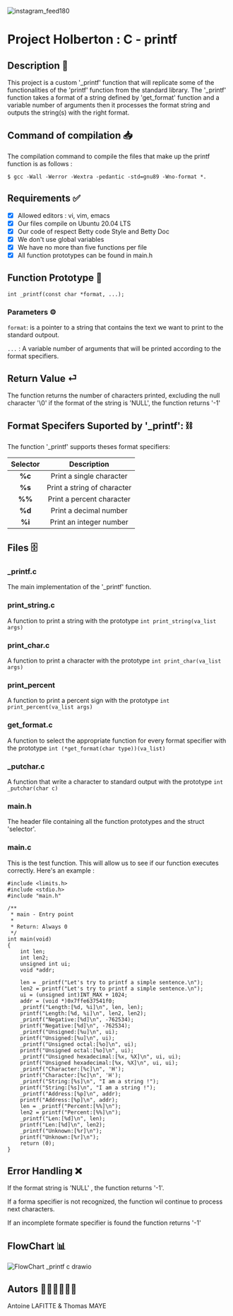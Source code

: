 ![instagram_feed180](https://github.com/user-attachments/assets/6ee6244d-5e42-4ec7-9122-8d086b28f423)
# Project Holberton : C - printf

## Description 📄

This project is a custom '_printf' function that will replicate some of the functionalities of the 'printf'
function from the standard library.
The '_printf' function takes a format of a string defined by 'get_format' function and a variable number of arguments
then it processes the format string and outputs the string(s) with the right format.

## Command of compilation 📥

The compilation command to compile the files that make up the printf function is as follows :

`$ gcc -Wall -Werror -Wextra -pedantic -std=gnu89 -Wno-format *.`

## Requirements ✅

- [x] Allowed editors : vi, vim, emacs
- [x] Our files compile on Ubuntu 20.04 LTS
- [x] Our code of respect Betty code Style and Betty Doc
- [x] We don't use global variables
- [x] We have no more than five functions per file
- [x] All function prototypes can be found in main.h

## Function Prototype 📁

`int _printf(const char *format, ...);`

### Parameters ⚙️

`format`: is a pointer to a string that contains the text we want to print to the standard outpout.

`...` : A variable number of arguments that will be printed according to the format specifiers.

## Return Value ⏎

The function returns the number of characters printed, excluding the null character '\0'
if the format of the string is 'NULL', the function returns '-1'

## Format Specifers Suported by '_printf': ⛓️

The function '_printf' supports theses format specifiers:

| Selector  |         Description           |
|:---------:|:-----------------------------:|
|  **%c**   |   Print a single character    |
|  **%s**   |  Print a string of character  |
|  **%%**   |  Print a percent character    |
|  **%d**   |    Print a decimal number     |
|  **%i**   |   Print an integer number     |

## Files 🗄️

### _printf.c
The main implementation of the '_printf' function.

### print_string.c
A function to print a string with the prototype `int print_string(va_list args)`

### print_char.c
A function to print a character with the prototype `int print_char(va_list args)`

### print_percent
A function to print a percent sign with the prototype `int print_percent(va_list args)`

### get_format.c 
A function to select the appropriate function for every format specifier with the prototype `int (*get_format(char type))(va_list)`

### _putchar.c
A function that write a character to standard output with the prototype `int _putchar(char c)`

### main.h
The header file containing all the function prototypes and the struct 'selector'. 

### main.c
This is the test function. This will allow us to see if our function executes correctly. Here's an example :

```
#include <limits.h>
#include <stdio.h>
#include "main.h"

/**
 * main - Entry point
 *
 * Return: Always 0
 */
int main(void)
{
    int len;
    int len2;
    unsigned int ui;
    void *addr;

    len = _printf("Let's try to printf a simple sentence.\n");
    len2 = printf("Let's try to printf a simple sentence.\n");
    ui = (unsigned int)INT_MAX + 1024;
    addr = (void *)0x7ffe637541f0;
    _printf("Length:[%d, %i]\n", len, len);
    printf("Length:[%d, %i]\n", len2, len2);
    _printf("Negative:[%d]\n", -762534);
    printf("Negative:[%d]\n", -762534);
    _printf("Unsigned:[%u]\n", ui);
    printf("Unsigned:[%u]\n", ui);
    _printf("Unsigned octal:[%o]\n", ui);
    printf("Unsigned octal:[%o]\n", ui);
    _printf("Unsigned hexadecimal:[%x, %X]\n", ui, ui);
    printf("Unsigned hexadecimal:[%x, %X]\n", ui, ui);
    _printf("Character:[%c]\n", 'H');
    printf("Character:[%c]\n", 'H');
    _printf("String:[%s]\n", "I am a string !");
    printf("String:[%s]\n", "I am a string !");
    _printf("Address:[%p]\n", addr);
    printf("Address:[%p]\n", addr);
    len = _printf("Percent:[%%]\n");
    len2 = printf("Percent:[%%]\n");
    _printf("Len:[%d]\n", len);
    printf("Len:[%d]\n", len2);
    _printf("Unknown:[%r]\n");
    printf("Unknown:[%r]\n");
    return (0);
}
```

## Error Handling ❌

If the format string is 'NULL' , the function returns '-1'.

If a forma specifier is not recognized, the function wil continue to process next characters.

If an incomplete formate specifier is found the function returns '-1'

## FlowChart 📊
![FlowChart _printf c drawio](https://github.com/user-attachments/assets/3df8c7de-a100-4562-9e13-c0e52e209418)

## Autors 👨🏻‍💻👨🏻‍💻
Antoine LAFITTE & Thomas MAYE

